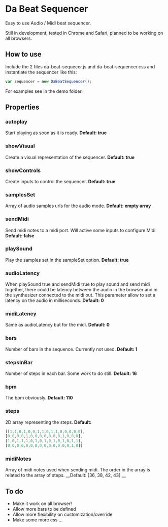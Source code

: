 # Da Beat Sequencer
Easy to use Audio / Midi beat sequencer.

Still in development, tested in Chrome and Safari, planned to be working on all browsers.

## How to use
Include the 2 files da-beat-sequecer.js and da-beat-sequencer.css and instantiate the sequencer like this:
```javascript
var sequencer = new DaBeatSequencer();
```
For examples see in the demo folder.

## Properties

### autoplay
Start playing as soon as it is ready.
__Default: true__

### showVisual
Create a visual representation of the sequencer.
__Default: true__

### showControls
Create inputs to control the sequencer.
__Default: true__

### samplesSet
Array of audio samples urls for the audio mode.
__Default: empty array__
		
### sendMidi
Send midi notes to a midi port. Will active some inputs to configure Midi.
__Default: false__

### playSound
Play the samples set in the sampleSet option.
__Default: true__


### audioLatency
When playSound true and sendMidi true to play sound and send midi together, there could be latency between the audio in the browser and in the synthesizer connected to the midi out. This parameter allow to set a latency on the audio in milliseconds.
__Default: 0__
			
### midiLatency
Same as audioLatency but for the midi.
__Default: 0__	

### bars
Number of bars in the sequence. Currently not used.
__Default: 1__	


### stepsInBar
Number of steps in each bar. Some work to do still.
__Default: 16__	

### bpm
The bpm obviously. 
__Default: 110__	
	
### steps
2D array representing the steps.
__Default:__
```javascript
[[1,1,0,1,0,0,1,1,0,1,1,0,0,0,0,0],
[0,0,0,0,1,0,0,0,0,0,0,0,1,0,0,0],
[1,0,1,1,1,0,1,0,1,0,1,0,1,0,1,1],
[0,0,0,0,0,0,0,0,0,0,0,0,0,0,1,0]]
```

### midiNotes
Array of midi notes used when sending midi. The order in the array is related to the array of steps.
__Default: [36, 38, 42, 43] __


## To do
- Make it work on all browser!
- Allow more bars to be defined
- Allow more flexibility on customization/override 
- Make some more css
...